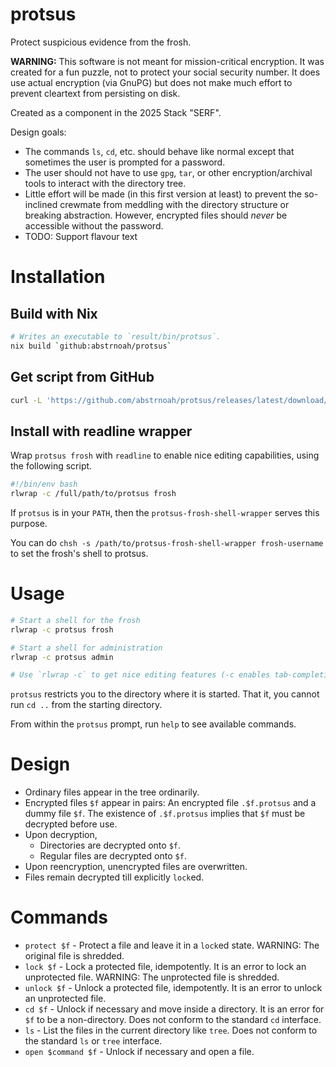 # protsus

Protect suspicious evidence from the frosh.

__WARNING:__ This software is not meant for mission-critical encryption. It was created for a fun puzzle, not to protect your social security number. It does use actual encryption (via GnuPG) but does not make much effort to prevent cleartext from persisting on disk.

Created as a component in the 2025 Stack "SERF".

Design goals:
* The commands `ls`, `cd`, etc. should behave like normal except that sometimes the user is prompted for a password.
* The user should not have to use `gpg`, `tar`, or other encryption/archival tools to interact with the directory tree.
* Little effort will be made (in this first version at least) to prevent the so-inclined crewmate from meddling with the directory structure or breaking abstraction. However, encrypted files should _never_ be accessible without the password.
* TODO: Support flavour text

# Installation

## Build with Nix
```sh
# Writes an executable to `result/bin/protsus`.
nix build `github:abstrnoah/protsus`
```

## Get script from GitHub
```sh
curl -L 'https://github.com/abstrnoah/protsus/releases/latest/download/protsus'
```

## Install with readline wrapper
Wrap `protsus frosh` with `readline` to enable nice editing capabilities, using the following script.

```sh
#!/bin/env bash
rlwrap -c /full/path/to/protsus frosh
```

If `protsus` is in your `PATH`, then the `protsus-frosh-shell-wrapper` serves this purpose.

You can do `chsh -s /path/to/protsus-frosh-shell-wrapper frosh-username` to set the frosh's shell to protsus.

# Usage

```sh
# Start a shell for the frosh
rlwrap -c protsus frosh

# Start a shell for administration
rlwrap -c protsus admin

# Use `rlwrap -c` to get nice editing features (-c enables tab-completion).
```

`protsus` restricts you to the directory where it is started. That it, you cannot run `cd ..` from the starting directory.

From within the `protsus` prompt, run `help` to see available commands.

# Design

* Ordinary files appear in the tree ordinarily.
* Encrypted files `$f` appear in pairs: An encrypted file `.$f.protsus` and a dummy file `$f`. The existence of `.$f.protsus` implies that `$f` must be decrypted before use.
* Upon decryption,
    * Directories are decrypted onto `$f`.
    * Regular files are decrypted onto `$f`.
* Upon reencryption, unencrypted files are overwritten.
* Files remain decrypted till explicitly `lock`ed.

# Commands

* `protect $f` - Protect a file and leave it in a `lock`ed state. WARNING: The original file is shredded.
* `lock $f` - Lock a protected file, idempotently. It is an error to lock an unprotected file. WARNING: The unprotected file is shredded.
* `unlock $f` - Unlock a protected file, idempotently. It is an error to unlock an unprotected file.
* `cd $f` - Unlock if necessary and move inside a directory. It is an error for `$f` to be a non-directory. Does not conform to the standard `cd` interface.
* `ls` - List the files in the current directory like `tree`. Does not conform to the standard `ls` or `tree` interface.
* `open $command $f` - Unlock if necessary and open a file.
